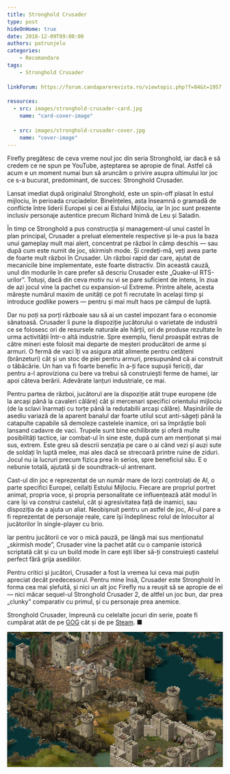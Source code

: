 ```yaml
---
title: Stronghold Crusader
type: post
hideOnHome: true
date: 2018-12-09T09:00:00
authors: patrunjelu
categories:
    - Recomandare
tags:
    - Stronghold Crusader

linkForum: https://forum.candaparerevista.ro/viewtopic.php?f=84&t=1957

resources:
  - src: images/stronghold-crusader-card.jpg
    name: "card-cover-image"

  - src: images/stronghold-crusader-cover.jpg
    name: "cover-image"
---
```

Firefly pregătesc de ceva vreme noul joc din seria Stronghold, iar dacă e să credem ce ne spun pe YouTube, așteptarea se apropie de final. Astfel că acum e un moment numai bun să aruncăm o privire asupra ultimului lor joc ce s-a bucurat, predominant, de succes: Stronghold Crusader.

Lansat imediat după originalul Stronghold, este un spin-off plasat în estul mijlociu, în perioada cruciadelor. Bineînțeles, asta înseamnă o gramadă de conflicte între liderii Europei și cei ai Estului Mijlociu, iar în joc sunt prezente inclusiv personaje autentice precum Richard Inimă de Leu și Saladin.

În timp ce Stronghold a pus construcția și management-ul unui castel în plan principal, Crusader a preluat elementele respective și le-a pus la baza unui gameplay mult mai alert, concentrat pe război în câmp deschis — sau după cum este numit de joc, skirmish mode. Și credeți-mă, veți avea parte de foarte mult război în Crusader. Un război rapid dar care, ajutat de mecanicile bine implementate, este foarte distractiv. Din această cauză, unul din modurile în care prefer să descriu Crusader este „Quake-ul RTS-urilor”. Totuși, dacă din ceva motiv nu vi se pare suficient de intens, în ziua de azi jocul vine la pachet cu expansion-ul Extreme. Printre altele, acesta mărește numărul maxim de unități ce pot fi recrutate în același timp și introduce _godlike_ powers — pentru și mai mult haos pe câmpul de luptă.

Dar nu poți sa porți războaie sau să ai un castel impozant fara o economie sănatoasă. Crusader îi pune la dispoziție jucătorului o varietate de industrii ce se folosesc ori de resursele naturale ale hărții, ori de produse rezultate în urma activității într-o altă industrie. Spre exemplu, fierul proaspăt extras de către mineri este folosit mai departe de meșteri producători de arme și armuri. O fermă de vaci îți va asigura atât alimente pentru cetățeni (brânzeturi) cât și un stoc de piei pentru armuri, presupunând că ai construit o tăbăcărie. Un han va fi foarte benefic în a-ți face supușii fericiți, dar pentru a-l aproviziona cu bere va trebui să construiești ferme de hamei, iar apoi câteva berării. Adevărate lanțuri industriale, ce mai.

Pentru partea de război, jucătorul are la dispoziție atât trupe europene (de la arcași până la cavaleri călăre) cât și mercenari specifici orientului mijlociu (de la sclavi înarmați cu torțe până la redutabilii arcași călăre). Mașinăriile de asediu variază de la aparent banalul dar foarte utilul scut anti-săgeți până la catapulte capabile să demoleze castelele inamice, ori sa împrăștie boli lansand cadavre de vaci. Trupele sunt bine echilibrate și oferă multe posibilități tactice, iar combat-ul în sine este, după cum am menționat și mai sus, extrem. Este greu să descrii senzația pe care o ai când vezi și auzi sute de soldați în luptă melee, mai ales dacă se strecoară printre ruine de ziduri. Jocul nu ia lucruri precum fizica prea în serios, spre beneficiul său. E o nebunie totală, ajutată și de soundtrack-ul antrenant.

Cast-ul din joc e reprezentat de un număr mare de lorzi controlați de AI, o parte specifici Europei, ceilalți Estului Mijlociu. Fiecare are propriul portret animat, propria voce, și propria personalitate ce influențează atât modul în care își va construi castelul, cât și agresivitatea față de inamici, sau dispoziția de a ajuta un aliat. Neobișnuit pentru un astfel de joc, AI-ul pare a fi reprezentat de personaje reale, care își îndeplinesc rolul de înlocuitor al jucătorilor în single-player cu brio.

Iar pentru jucătorii ce vor o mică pauză, pe lângă mai sus menționatul „skirmish mode”, Crusader vine la pachet atât cu o campanie istorică scriptată cât și cu un build mode în care ești liber să-ți construiești castelul perfect fără grija asediilor.

Pentru critici și jucători, Crusader a fost la vremea lui ceva mai puțin apreciat decât predecesorul. Pentru mine însă, Crusader este Stronghold în forma cea mai șlefuită, și nici un alt joc Firefly nu a reușit să se apropie de el — nici măcar sequel-ul Stronghold Crusader 2, de altfel un joc bun, dar prea „clunky” comparativ cu primul, și cu personaje prea anemice.

Stronghold Crusader, împreună cu celelalte jocuri din serie, poate fi cumpărat atât de pe [GOG](https://www.gog.com/game/stronghold_crusader) cât și de pe [Steam](https://store.steampowered.com/app/40970/Stronghold_Crusader_HD/). ■

![](gallery/stronghold-crusader-1.jpg)
